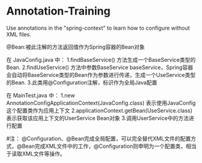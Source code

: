 # Annotation-Training
Use annotations in the "spring-context" to learn how to configure without XML files.

@Bean:被此注解的方法返回值作为Spring容器的Bean对象

在 JavaConfig.java 中：
1.findBaseService() 方法生成一个BaseService类型的Bean.
2.findUseService() 方法中参数BaseService baseService，Spring容器会自动将BaseService类型的Bean作为参数进行传递，生成一个UseService类型的Bean.
3.此类用@Configuration注解，标识作为全局Java配置

在 MainTest.java 中：
1.new AnnotationConfigApplicationContext(JavaConfig.class) 表示使用JavaConfig这个配置类作为应用上下文
2.applicationContext.getBean(UseService.class) 表示获取该应用上下文的UserService Bean对象
3.调用UserService中的方法进行配置

#注：
@Configuration、@Bean完成全局配置，可以完全替代XML文件的配置方式，@Bean完成XML文件中<bean></bean>的工作，@Configuration则申明为一个配置类，相当于读取XML文件等操作。

